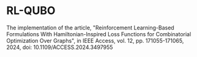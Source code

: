 # RL-QUBO
The implementation of the article,  "Reinforcement Learning-Based Formulations With Hamiltonian-Inspired Loss Functions for Combinatorial Optimization Over Graphs", in IEEE Access, vol. 12, pp. 171055-171065, 2024, doi: 10.1109/ACCESS.2024.3497955
